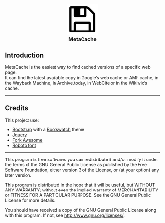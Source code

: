 <div>
  <h3 align="center"><img src="https://raw.githubusercontent.com/Atnode/MetaCache/master/img/logo.png" width="100"/><br>MetaCache</h3>
</div>

## Introduction
MetaCache is the easiest way to find cached versions of a specific web page.  
It can find the latest available copy in Google’s web cache or AMP cache, in the Wayback Machine, in Archive.today, in WebCite or in the Wikiwix’s cache.

***

## Credits
This project use:  
- [Bootstrap](https://getbootstrap.com/) with a [Bootswatch](https://bootswatch.com/3/) theme  
- [Jquery](https://jquery.com/)  
- [Fork Awesome](https://forkaweso.me/)  
- [Roboto font](https://fonts.google.com/specimen/Roboto)  

***

This program is free software: you can redistribute it and/or modify it under the terms of the GNU General Public License as published by the Free Software Foundation, either version 3 of the License, or (at your option) any later version.

This program is distributed in the hope that it will be useful, but WITHOUT ANY WARRANTY; without even the implied warranty of MERCHANTABILITY or FITNESS FOR A PARTICULAR PURPOSE. See the GNU General Public License for more details.

You should have received a copy of the GNU General Public License along with this program. If not, see http://www.gnu.org/licenses/.
